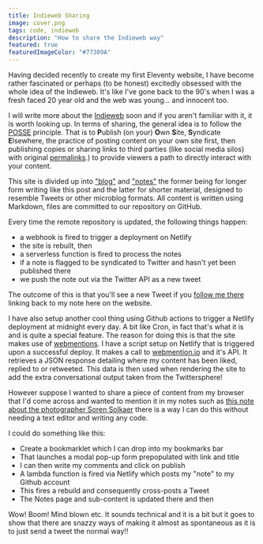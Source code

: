 ```yaml
---
title: Indieweb Sharing
image: cover.png
tags: code, indieweb
description: "How to share the Indieweb way"
featured: true
featuredImageColor: "#77309A"
---
```


<p class="lead">Having decided recently to create my first Eleventy website, I have become rather fascinated or perhaps (to be honest) excitedly obsessed with the whole idea of the Indieweb. It's like I've gone back to the 90's when I was a fresh faced 20 year old and the web was young... and innocent too.</p>

I will write more about the [Indieweb](https://indieweb.org/) soon and if you aren't familiar with it, it is worth looking up. In terms of sharing, the general idea is to follow the [POSSE](https://indieweb.org/POSSE) principle. That is to <strong>P</strong>ublish (on your) <strong>O</strong>wn <strong>S</strong>ite, <strong>S</strong>yndicate <strong>E</strong>lsewhere, the practice of posting content on your own site first, then publishing copies or sharing links to third parties (like social media silos) with original [permalinks](https://indieweb.org/permalink#:~:text=A%20permalink%20is%20a%20URL,explicitly%20called%20a%20post%20permalink).) to provide viewers a path to directly interact with your content.

This site is divided up into ["blog"](/blog) and ["notes"](/notes) the former being for longer form writing like this post and the latter for shorter material, designed to resemble Tweets or other microblog formats. All content is written using Markdown, files are committed to our repository on GitHub.

Every time the remote repository is updated, the following things happen:

* a webhook is fired to trigger a deployment on Netlify
* the site is rebuilt, then
* a serverless function is fired to process the notes
* if a note is flagged to be syndicated to Twitter and hasn't yet been published there
* we push the note out via the Twitter API as a new tweet

The outcome of this is that you'll see a new Tweet if you [follow me there](https://twitter.com/nicklewis) linking back to my note here on the website.

I have also setup another cool thing using Github actions to trigger a Netlify deployment at midnight every day. A bit like Cron, in fact that's what it is and is quite a special feature. The reason for doing this is that the site makes use of [webmentions](https://alistapart.com/article/webmentions-enabling-better-communication-on-the-internet/). I have a script setup on Netlify that is triggered upon a successful deploy. It makes a call to [webmention.io](https://webmention.io) and it's API. It retrieves a JSON response detailing where my content has been liked, replied to or retweeted. This data is then used when rendering the site to add the extra conversational output taken from the Twittersphere!

However suppose I wanted to share a piece of content from my browser that I'd come across and wanted to mention it in my notes such as [this note about the photographer Soren Solkaer](/notes/2021-01-15-soren-solkaer/) there is a way I can do this without needing a text editor and writing any code. 

I could do something like this:

* Create a bookmarklet which I can drop into my bookmarks bar
* That launches a modal pop-up form prepopulated with link and title
* I can then write my comments and click on publish
* A lambda function is fired via Netlify which posts my "note" to my Github account
* This fires a rebuild and consequently cross-posts a Tweet
* The Notes page and sub-content is updated there and then

Wow! Boom! Mind blown etc. It sounds technical and it is a bit but it goes to show that there are snazzy ways of making it almost as spontaneous as it is to just send a tweet the normal way!!